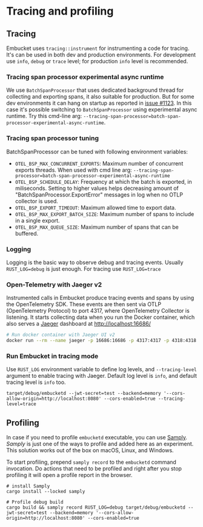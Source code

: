 # Tracing and profiling

## Tracing

Embucket uses `tracing::instrument` for instrumenting a code for tracing. It's can be used in both dev and production environments. For development use `info`, `debug` or `trace` level; for production `info` level is recommended.

### Tracing span processor experimental async runtime

We use `BatchSpanProcessor` that uses dedicated background thread for collecting and exporting spans, it also suitable for production. But for some dev environments it can hang on startup as reported in [issue #1123](https://github.com/embucket/embucket/issues/1123). In this case it's possible switching to `BatchSpanProcessor` using experimental async runtime.
Try this cmd-line arg: `--tracing-span-processor=batch-span-processor-experimental-async-runtime`.

### Tracing span processor tuning

BatchSpanProcessor can be tuned with following environment variables:

- `OTEL_BSP_MAX_CONCURRENT_EXPORTS`: Maximum number of concurrent exports threads. When used with cmd line arg:
  `--tracing-span-processor=batch-span-processor-experimental-async-runtime`
- `OTEL_BSP_SCHEDULE_DELAY`: Frequency at which the batch is exported, in miliseconds. Setting to higher values helps decreasing amount of "BatchSpanProcessor.ExportError" messages in log when no OTLP collector is used.
- `OTEL_BSP_EXPORT_TIMEOUT`: Maximum allowed time to export data.
- `OTEL_BSP_MAX_EXPORT_BATCH_SIZE`: Maximum number of spans to include in a single export.
- `OTEL_BSP_MAX_QUEUE_SIZE`: Maximum number of spans that can be buffered.

### Logging

Logging is the basic way to observe debug and tracing events.
Usually `RUST_LOG=debug` is just enough. For tracing use `RUST_LOG=trace`

### Open-Telemetry with Jaeger v2

Instrumented calls in Embucket produce tracing events and spans by using the OpenTelemetry SDK. These events are then sent via OTLP (OpenTelemetry Protocol) to port 4317, where OpenTelemetry Collector is listening.
It starts collecting data when you run the Docker container, which also serves a [Jaeger](https://www.jaegertracing.io/download/) dashboard at [http://localhost:16686/](http://localhost:16686)

```bash
# Run docker container with Jaeger UI v2
docker run --rm --name jaeger -p 16686:16686 -p 4317:4317 -p 4318:4318 -p 5778:5778 -p 9411:9411 jaegertracing/jaeger:2.6.0
```

### Run Embucket in tracing mode

Use `RUST_LOG` environment variable to define log levels, and `--tracing-level` argument to enable tracing with Jaeger.
Default log level is `info`, and default tracing level is `info` too.

```
target/debug/embucketd --jwt-secret=test --backend=memory '--cors-allow-origin=http://localhost:8080' --cors-enabled=true --tracing-level=trace
```

## Profiling

In case if you need to profile `embucketd` executable, you can use [Samply](https://github.com/mstange/samply/).
_Samply_ is just one of the ways to profile and added here as an experiment. This solution works out of the box on macOS, Linux, and Windows.

To start profiling, prepend `samply record` to the `embucketd` command invocation. Do actions that need to be profiled and right after you stop profiling it will open a profile report in the browser.

```
# install Samply
cargo install --locked samply

# Profile debug build
cargo build && samply record RUST_LOG=debug target/debug/embucketd --jwt-secret=test --backend=memory '--cors-allow-origin=http://localhost:8080' --cors-enabled=true

```
